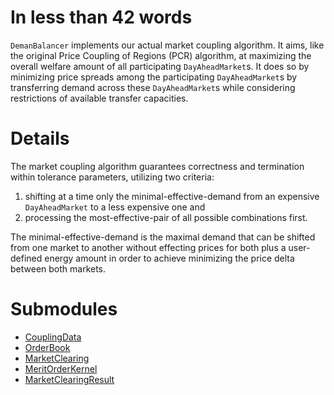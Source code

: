 # In less than 42 words

`DemanBalancer` implements our actual market coupling algorithm.
It aims, like the original Price Coupling of Regions (PCR) algorithm, at maximizing the overall welfare amount of all participating `DayAheadMarket`s.
It does so by minimizing price spreads among the participating `DayAheadMarket`s by transferring demand across these `DayAheadMarket`s while considering restrictions of available transfer capacities.
  
# Details

The market coupling algorithm guarantees correctness and termination within tolerance parameters, utilizing two criteria:
1. shifting at a time only the minimal-effective-demand from an expensive `DayAheadMarket` to a less expensive one and
2. processing the most-effective-pair of all possible combinations first. 

The minimal-effective-demand is the maximal demand that can be shifted from one market to another without effecting prices for both plus a user-defined energy amount in order to achieve minimizing the price delta between both markets.

# Submodules

* [CouplingData](../Comms/CouplingData.md)
* [OrderBook](../Modules/OrderBook.md)
* [MarketClearing](../Modules/MarketClearing.md)
* [MeritOrderKernel](../Modules/MeritOrderKernel.md)
* [MarketClearingResult](../Modules/MarketClearingResult.md)
